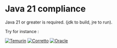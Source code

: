 # Java 21 compliance

Java 21 or greater is required. (jdk to build, jre to run).

Try for instance : 

[![Temurin](https://img.shields.io/badge/java-temurin%2021-%23662255.svg?style=for-the-badge&logo=openjdk&logoColor=white)](https://adoptium.net/temurin/releases/?version=21)
[![Corretto](https://img.shields.io/badge/java-corretto%2021-%23ED8B00.svg?style=for-the-badge&logo=openjdk&logoColor=white)](https://docs.aws.amazon.com/corretto/latest/corretto-21-ug/downloads-list.html)
[![Oracle](https://img.shields.io/badge/java-oracle%2021-%23771111.svg?style=for-the-badge&logo=openjdk&logoColor=white)](https://www.oracle.com/it/java/technologies/javase/jdk21-archive-downloads.html)
